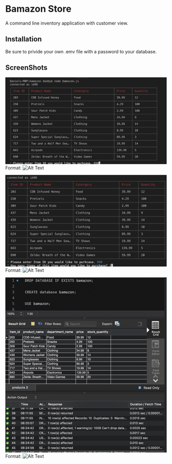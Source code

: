 # Bamazon Store

A command line inventory application with customer view.

## Installation
Be sure to privide your own .emv file with a password to your database.

## ScreenShots

![ScreenShot](./images/1.png)
Format: ![Alt Text](url)

![ScreenShot](./images/2.png)
Format: ![Alt Text](url)

![ScreenShot](./images/3.png)
Format: ![Alt Text](url)